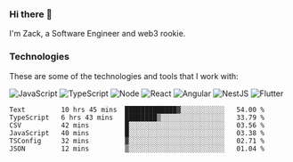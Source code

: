 ### Hi there 👋
I'm Zack, a Software Engineer and web3 rookie.

### Technologies
These are some of the technologies and tools that I work with:

![JavaScript](https://img.shields.io/badge/JavaScript-323330.svg?logo=javascript&logoColor=F7DF1E) 
![TypeScript](https://img.shields.io/badge/TypeScript-007ACC.svg?logo=typescript&logoColor=white) 
![Node](https://img.shields.io/badge/Node.js-43853D.svg?logo=node.js&logoColor=white)
![React](https://img.shields.io/badge/React-20232a.svg?logo=react&logoColor=61DAFB) 
![Angular](https://img.shields.io/badge/Angular-E23237.svg?logo=angularjs&logoColor=white)
![NestJS](https://img.shields.io/badge/NestJS-E0234E?logo=nestjs&logoColor=white)
![Flutter](https://img.shields.io/badge/Flutter-02569B.svg?logo=flutter&logoColor=white)

<!--START_SECTION:waka-->

```text
Text         10 hrs 45 mins  █████████████▓░░░░░░░░░░░   54.00 %
TypeScript   6 hrs 43 mins   ████████▒░░░░░░░░░░░░░░░░   33.79 %
CSV          42 mins         █░░░░░░░░░░░░░░░░░░░░░░░░   03.56 %
JavaScript   40 mins         █░░░░░░░░░░░░░░░░░░░░░░░░   03.38 %
TSConfig     32 mins         ▓░░░░░░░░░░░░░░░░░░░░░░░░   02.71 %
JSON         12 mins         ▒░░░░░░░░░░░░░░░░░░░░░░░░   01.04 %
```

<!--END_SECTION:waka-->
